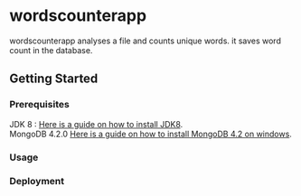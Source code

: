 # wordscounterapp

wordscounterapp analyses a file and counts unique words. it saves word count in the database.

## Getting Started

### Prerequisites

JDK 8 : [Here is a guide on how to install JDK8](https://docs.oracle.com/javase/8/docs/technotes/guides/install/install_overview.html).
<br>
MongoDB 4.2.0 [Here is a guide on how to install MongoDB 4.2 on windows](https://docs.mongodb.com/manual/tutorial/install-mongodb-on-windows/).


### Usage

### Deployment
